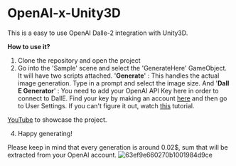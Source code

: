 # OpenAI-x-Unity3D
This is a easy to use OpenAI Dalle-2 integration with Unity3D.

**How to use it?**

1. Clone the repository and open the project
2. Go into the 'Sample' scene and select the 'GenerateHere' GameObject. It will have two scripts attached. '**Generate**' : This handles the actual image generation. Type in a prompt and select the image size. And '**Dall E Generator**' : You need to add your OpenAI API Key here in order to connect to DallE. Find your key by making an account [here](https://openai.com/blog/openai-api) and then go to User Settings. If you can't figure it out, watch [this](https://www.youtube.com/watch?v=Ay0u4O6PoBE&ab_channel=MaxDalton) tutorial.

[YouTube](https://www.youtube.com/watch?v=Ozl-TPT9IkE&ab_channel=AlexandruPaulescu) to showcase the project.

4. Happy generating!

Please keep in mind that every generation is around 0.02$, sum that will be extracted from your OpenAI account.
![63ef9e660270b1001984d9ce](https://github.com/AlexandruPaulescu/OpenAI-x-Unity3D/assets/92258318/41b48b58-c669-4530-9762-05aa1af008a7)
